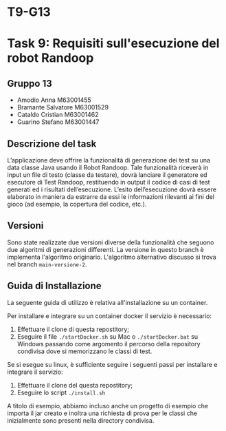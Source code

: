 # T9-G13
# Task 9: Requisiti sull'esecuzione del robot Randoop

## Gruppo 13
- Amodio Anna M63001455
- Bramante Salvatore M63001529
- Cataldo Cristian M63001462
- Guarino Stefano M63001447

## Descrizione del task

L’applicazione deve offrire la funzionalità di generazione dei test su una data classe Java usando il Robot Randoop. Tale funzionalità riceverà in input un file di testo (classe da testare), dovrà lanciare il generatore ed esecutore di Test Randoop, restituendo in output il codice di casi di test generati ed i risultati dell’esecuzione. L’esito dell’esecuzione dovrà essere elaborato in maniera da estrarre da essi le informazioni rilevanti ai fini del gioco (ad esempio, la copertura del codice, etc.).

## Versioni
Sono state realizzate due versioni diverse della funzionalità che seguono due algoritmi di generazioni differenti. La versione in questo branch è implementa l'algoritmo originario. L'algoritmo alternativo discusso si trova nel branch `main-versione-2`.

## Guida di Installazione

La seguente guida di utilizzo è relativa all'installazione su un container.

Per installare e integrare su un container docker il servizio è necessario:
1) Effettuare il clone di questa repostitory;
2) Eseguire il file `./startDocker.sh` su Mac o `./startDocker.bat` su Windows passando come argomento il percorso della repository condivisa dove si memorizzano le classi di test.

Se si esegue su linux, è sufficiente seguire i seguenti passi per installare e integrare il servizio:
1) Effettuare il clone del questa repostitory;
2) Eseguire lo script `./install.sh`

A titolo di esempio, abbiamo incluso anche un progetto di esempio che importa il jar creato e inoltra una richiesta di prova per le classi che inizialmente sono presenti nella directory condivisa.
